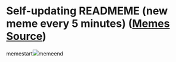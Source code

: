 # Self-updating READMEME (new meme every 5 minutes) ([Memes Source](https://bramses.notion.site/a49c1e962b7646879176ac3b327b6533?v=4d1eda54b170483cb03a40f257231764))

memestart![](https://www.notion.so/image/https%3A%2F%2Fs3-us-west-2.amazonaws.com%2Fsecure.notion-static.com%2Fb6556b27-b23f-4304-ae82-bfdf0aac4b00%2FBE4E7C32-071B-4DF6-A599-B8909DBD3C7E.jpeg?table=block&id=e3a9c4b3-39a2-4a8a-998b-8ebe1e77be65&cache=v2)memeend
